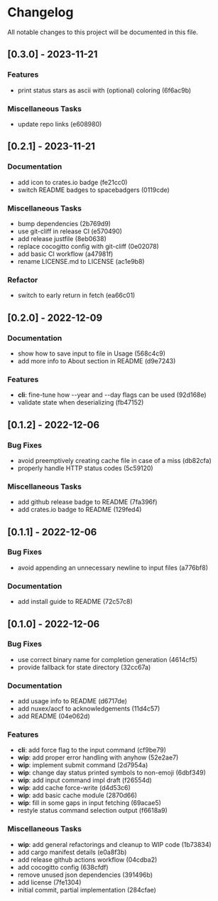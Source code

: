# Changelog

All notable changes to this project will be documented in this file.

## [0.3.0] - 2023-11-21

### Features

- print status stars as ascii with (optional) coloring (6f6ac9b)

### Miscellaneous Tasks

- update repo links (e608980)

## [0.2.1] - 2023-11-21

### Documentation

- add icon to crates.io badge (fe21cc0)
- switch README badges to spacebadgers (0119cde)

### Miscellaneous Tasks

- bump dependencies (2b769d9)
- use git-cliff in release CI (e570490)
- add release justfile (8eb0638)
- replace cocogitto config with git-cliff (0e02078)
- add basic CI workflow (a47981f)
- rename LICENSE.md to LICENSE (ac1e9b8)

### Refactor

- switch to early return in fetch (ea66c01)

## [0.2.0] - 2022-12-09

### Documentation

- show how to save input to file in Usage (568c4c9)
- add more info to About section in README (d9e7243)

### Features

- **cli**: fine-tune how --year and --day flags can be used (92d168e)
- validate state when deserializing (fb47152)

## [0.1.2] - 2022-12-06

### Bug Fixes

- avoid preemptively creating cache file in case of a miss (db82cfa)
- properly handle HTTP status codes (5c59120)

### Miscellaneous Tasks

- add github release badge to README (7fa396f)
- add crates.io badge to README (129fed4)

## [0.1.1] - 2022-12-06

### Bug Fixes

- avoid appending an unnecessary newline to input files (a776bf8)

### Documentation

- add install guide to README (72c57c8)

## [0.1.0] - 2022-12-06

### Bug Fixes

- use correct binary name for completion generation (4614cf5)
- provide fallback for state directory (32cc67a)

### Documentation

- add usage info to README (d6717de)
- add nuxex/aocf to acknowledgements (11d4c57)
- add README (04e062d)

### Features

- **cli**: add force flag to the input command (cf9be79)
- **wip**: add proper error handling with anyhow (52e2ae7)
- **wip**: implement submit command (2d7954a)
- **wip**: change day status printed symbols to non-emoji (6dbf349)
- **wip**: add input command impl draft (f26554d)
- **wip**: add cache force-write (d4d53c6)
- **wip**: add basic cache module (2870d66)
- **wip**: fill in some gaps in input fetching (69acae5)
- restyle status command selection output (f6618a9)

### Miscellaneous Tasks

- **wip**: add general refactorings and cleanup to WIP code (1b73834)
- add cargo manifest details (e0a8f3b)
- add release github actions workflow (04cdba2)
- add cocogitto config (638cfdf)
- remove unused json dependencies (391496b)
- add license (7fe1304)
- initial commit, partial implementation (284cfae)

<!-- generated by git-cliff -->
